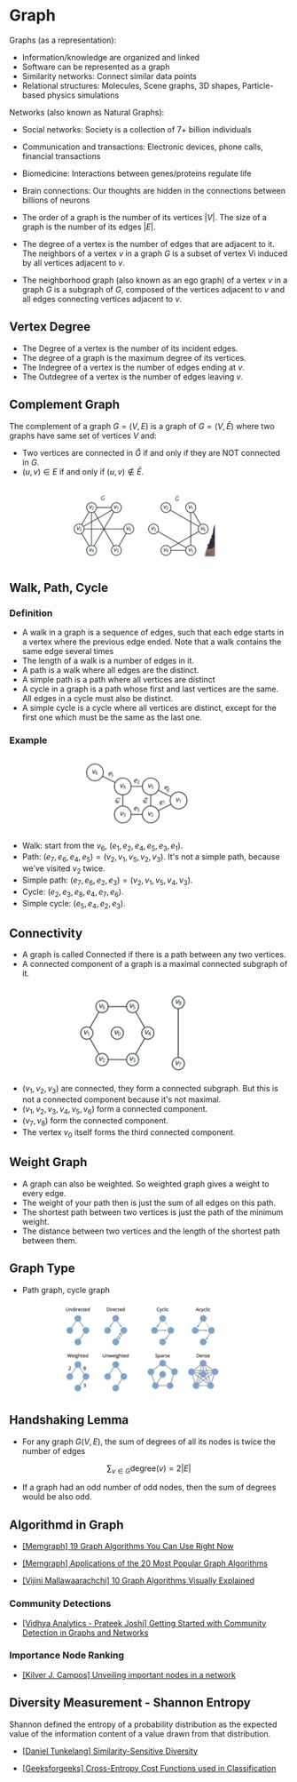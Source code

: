 # Graph

Graphs (as a representation):

* Information/knowledge are organized and linked
* Software can be represented as a graph
* Similarity networks: Connect similar data points
* Relational structures: Molecules, Scene graphs, 3D shapes, Particle-based physics simulations

Networks (also known as Natural Graphs):

* Social networks: Society is a collection of 7+ billion individuals
* Communication and transactions: Electronic devices, phone calls, financial transactions
* Biomedicine: Interactions between genes/proteins regulate life
* Brain connections: Our thoughts are hidden in the connections between billions of neurons


* The order of a graph is the number of its vertices $|V|$. The size of a graph is the number of its edges $|E|$.
* The degree of a vertex is the number of edges that are adjacent to it. The neighbors of a vertex $v$ in a graph $G$ is a subset of vertex Vi induced by all vertices adjacent to $v$.
* The neighborhood graph (also known as an ego graph) of a vertex $v$ in a graph $G$ is a subgraph of $G$, composed of the vertices adjacent to $v$ and all edges connecting vertices adjacent to $v$.


## Vertex Degree

* The Degree of a vertex is the number of its incident edges.
* The degree of a graph is the maximum degree of its vertices.
* The Indegree of a vertex is the number of edges ending at $v$. 
* The Outdegree of a vertex is the number of edges leaving $v$.

## Complement Graph

The complement of a graph $G=(V, E)$ is a graph of $G=(V, \bar{E})$ where two graphs have same set of vertices $V$ and:
* Two vertices are connected in $\bar{G}$ if and only if they are NOT connected in $G$.
* $(u, v) \in E$ if and only if $(u, v) \not\in \bar{E}$.

![](images/complement_graph.png)

## Walk, Path, Cycle

### Definition 

*  A walk in a graph is a sequence of edges, such that each edge starts in a vertex where the previous edge ended. Note that a walk contains the same edge several times
* The length of a walk is a number of edges in it. 
* A path is a walk where all edges are the distinct.
* A simple path is a path where all vertices are distinct
* A cycle in a graph is a path whose first and last vertices are the same. All edges in a cycle must also be distinct.
* A simple cycle is a cycle where all vertices are distinct, except for the first one which must be the same as the last one. 

### Example

![](images/walk_path.png)

* Walk: start from the $v_6$, $(e_1, e_2, e_4, e_5, e_3, e_1)$.
* Path: $(e_7, e_6, e_4, e_5) = (v_2, v_1, v_5, v_2, v_3)$. It's not a simple path, because we've visited $v_2$ twice.
* Simple path: $(e_7, e_6, e_2, e_3)=(v_2, v_1, v_5, v_4, v_3)$.
* Cycle: $(e_2, e_3, e_8, e_4, e_7, e_6)$.
* Simple cycle: $(e_5, e_4, e_2, e_3)$.

## Connectivity

* A graph is called Connected if there is a path between any two vertices.
* A connected component of a graph is a maximal connected subgraph of it. 

![](images/connectivity.png)

* $(v_1, v_2, v_3)$ are connected, they form a connected subgraph. But this is not a connected component because it's not maximal. 
* $(v_1, v_2, v_3, v_4, v_5, v_6)$ form a connected component.
* $(v_7, v_8)$ form the connected component. 
* The vertex $v_0$ itself forms the third connected component.

## Weight Graph

* A graph can also be weighted. So weighted graph gives a weight to every edge.
* The weight of your path then is just the sum of all edges on this path.
* The shortest path between two vertices is just the path of the minimum weight. 
* The distance between two vertices and the length of the shortest path between them.

## Graph Type

* Path graph, cycle graph

![](images/graph_type.png)

## Handshaking Lemma

* For any graph $G(V, E)$, the sum of degrees of all its nodes is twice the number of edges

$$ \sum_{v \in G} \textrm{degree}(v) = 2|E|$$

*  If a graph had an odd number of odd nodes, then the sum of degrees would be also odd.


## Algorithmd in Graph


* [19 Graph Algorithms You Can Use Right Now]: https://memgraph.com/blog/graph-algorithms-list
[[Memgraph] 19 Graph Algorithms You Can Use Right Now](https://memgraph.com/blog/graph-algorithms-list)

* [Applications of the 20 Most Popular Graph Algorithms]: https://memgraph.com/blog/graph-algorithms-applications
[[Memgraph] Applications of the 20 Most Popular Graph Algorithms](https://memgraph.com/blog/graph-algorithms-applications)

* [10 Graph Algorithms Visually Explained]: https://towardsdatascience.com/10-graph-algorithms-visually-explained-e57faa1336f3
[[Vijini Mallawaarachchi] 10 Graph Algorithms Visually Explained](https://towardsdatascience.com/10-graph-algorithms-visually-explained-e57faa1336f3)


### Community Detections

* [Getting Started with Community Detection in Graphs and Networks]: https://www.analyticsvidhya.com/blog/2020/04/community-detection-graphs-networks/
[[Vidhya Analytics - Prateek Joshi] Getting Started with Community Detection in Graphs and Networks](https://www.analyticsvidhya.com/blog/2020/04/community-detection-graphs-networks/)

### Importance Node Ranking

* [Unveiling important nodes in a network]: https://towardsdatascience.com/unveiling-important-nodes-in-a-network-4992a2ea1cca
[[Kilver J. Campos] Unveiling important nodes in a network](https://towardsdatascience.com/unveiling-important-nodes-in-a-network-4992a2ea1cca)


## Diversity Measurement - Shannon Entropy

Shannon defined the entropy of a probability distribution as the expected value of the information content of a value drawn from that distribution.


* [Similarity-Sensitive Diversity]: https://dtunkelang.medium.com/similarity-sensitive-diversity-16a35d64f48c
[[Daniel Tunkelang] Similarity-Sensitive Diversity](https://dtunkelang.medium.com/similarity-sensitive-diversity-16a35d64f48c)


* [Cross-Entropy Cost Functions used in Classification]: https://www.geeksforgeeks.org/cross-entropy-cost-functions-used-in-classification/
[[Geeksforgeeks] Cross-Entropy Cost Functions used in Classification](https://www.geeksforgeeks.org/cross-entropy-cost-functions-used-in-classification/)